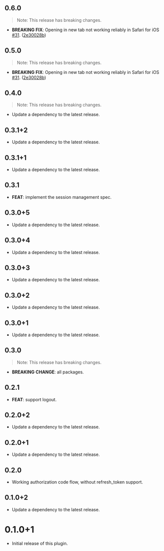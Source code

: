 ## 0.6.0

> Note: This release has breaking changes.

 - **BREAKING** **FIX**: Opening in new tab not working reliably in Safari for iOS [#31](https://github.com/Bdaya-Dev/oidc/issues/31). ([2e30028b](https://github.com/Bdaya-Dev/oidc/commit/2e30028b79f7ed1e7835d4656278b022a9c0ec62))

## 0.5.0

> Note: This release has breaking changes.

 - **BREAKING** **FIX**: Opening in new tab not working reliably in Safari for iOS [#31](https://github.com/Bdaya-Dev/oidc/issues/31). ([2e30028b](https://github.com/Bdaya-Dev/oidc/commit/2e30028b79f7ed1e7835d4656278b022a9c0ec62))

## 0.4.0

> Note: This release has breaking changes.

 - Update a dependency to the latest release.

## 0.3.1+2

 - Update a dependency to the latest release.

## 0.3.1+1

 - Update a dependency to the latest release.

## 0.3.1

 - **FEAT**: implement the session management spec.

## 0.3.0+5

 - Update a dependency to the latest release.

## 0.3.0+4

 - Update a dependency to the latest release.

## 0.3.0+3

 - Update a dependency to the latest release.

## 0.3.0+2

 - Update a dependency to the latest release.

## 0.3.0+1

 - Update a dependency to the latest release.

## 0.3.0

> Note: This release has breaking changes.

 - **BREAKING** **CHANGE**: all packages.

## 0.2.1

 - **FEAT**: support logout.

## 0.2.0+2

 - Update a dependency to the latest release.

## 0.2.0+1

 - Update a dependency to the latest release.

## 0.2.0

 - Working authorization code flow, without refresh_token support.

## 0.1.0+2

 - Update a dependency to the latest release.

# 0.1.0+1

- Initial release of this plugin.